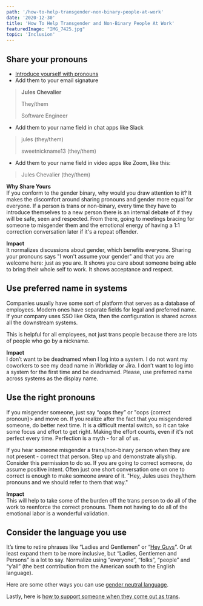 ```yaml
---
path: '/how-to-help-transgender-non-binary-people-at-work'
date: '2020-12-30'
title: 'How To Help Transgender and Non-Binary People At Work'
featuredImage: "IMG_7425.jpg"
topic: 'Inclusion'
---
```


## Share your pronouns
- [Introduce yourself with pronouns](/how-to-ask-someone-their-pronouns)
- Add them to your email signature
> **Jules Chevalier**
>
> They/them
>
> Software Engineer
- Add them to your name field in chat apps like Slack
> jules (they/them)
> 
> sweetnickname13 (they/them)
- Add them to your name field in video apps like Zoom, like this:
> Jules Chevalier (they/them)

**Why Share Yours**<br>
If you conform to the gender binary, why would you draw attention to it?  It makes the discomfort around sharing pronouns and gender more equal for everyone. If a person is trans or non-binary, every time they have to introduce themselves to a new person there is an internal debate of if they will be safe, seen and respected.  From there, going to meetings bracing for someone to misgender them and the emotional energy of having a 1:1 correction conversation later if it's a repeat offender.

**Impact** <br>
It normalizes discussions about gender, which benefits everyone.  Sharing your pronouns says "I won't assume your gender" and that you are welcome here: just as you are.  It shows you care about someone being able to bring their whole self to work.  It shows acceptance and respect.

## Use preferred name in systems
Companies usually have some sort of platform that serves as a database of employees.  Modern ones have separate fields for legal and preferred name.   If your company uses SSO like Okta, then the configuration is shared across all the downstream systems.

This is helpful for all employees, not just trans people because there are lots of people who go by a nickname.

**Impact** <br>
I don’t want to be deadnamed when I log into a system.   I do not want my coworkers to see my dead name in Workday or Jira.  I don’t want to log into a system for the first time and be deadnamed.  Please, use preferred name across systems as the display name.

## Use the right pronouns
If you misgender someone, just say “oops they” or "oops {correct pronoun}> and move on.  If you realize after the fact that you misgendered someone, do better next time.  It is a difficult mental switch, so it can take some focus and effort to get right.  Making the effort counts, even if it's not perfect every time.  Perfection is a myth - for all of us.

If you hear someone misgender a trans/non-binary person when they are not present - correct that person.  Step up and demonstrate allyship.  Consider this permission to do so.  If you are going to correct someone, do assume positive intent.  Often just one short conversation one on one to correct is enough to make someone aware of it.  "Hey, Jules uses they/them pronouns and we should refer to them that way."

**Impact** <br>
This will help to take some of the burden off the trans person to do all of the work to reenforce the correct pronouns.  Them not having to do all of the emotional labor is a wonderful validation.  


## Consider the language you use
It’s time to retire phrases like “Ladies and Gentlemen” or “[Hey Guys](/inclusive-ways-to-say-hey-guys)”.  Or at least expand them to be more inclusive, but “Ladies, Gentlemen and Persons” is a lot to say.  Normalize using “everyone”, “folks”, “people” and “y’all” (the best contribution from the American south to the English language).

Here are some other ways you can use [gender neutral language](/gender-neutral-language).

Lastly, here is [how to support someone when they come out as trans](https://www.huffpost.com/entry/how-to-support-coming-out-trans_l_5fc6d621c5b64c880a7e2ffd).
